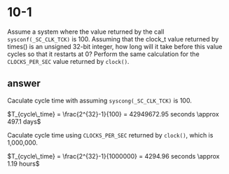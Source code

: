 # 10-1
Assume a system where the value returned by the call `sysconf(_SC_CLK_TCK)` is 100. Assuming that the clock_t value returned by times() is an unsigned 32-bit integer, how long will it take before this value cycles so that it restarts at 0? Perform the same calculation for the `CLOCKS_PER_SEC` value returned by `clock()`.

## answer
Caculate cycle time with assuming `syscong(_SC_CLK_TCK)` is 100.

$T_{cycle\_time} = \frac{2^{32}-1}{100} = 42949672.95 seconds \approx 497.1 days$

Caculate cycle time using `CLOCKS_PER_SEC` returned by `clock()`, which is 1,000,000.

$T_{cycle\_time} = \frac{2^{32}-1}{1000000} = 4294.96 seconds \approx 1.19 hours$

